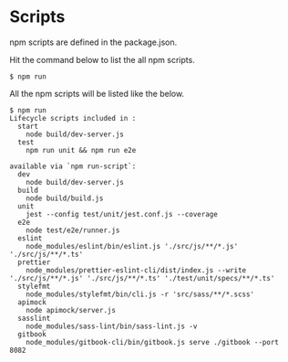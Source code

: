 # Scripts

npm scripts are defined in the package.json.

Hit the command below to list the all npm scripts.
```
$ npm run
```

All the npm scripts will be listed like the below.
```
$ npm run
Lifecycle scripts included in :
  start
    node build/dev-server.js
  test
    npm run unit && npm run e2e

available via `npm run-script`:
  dev
    node build/dev-server.js
  build
    node build/build.js
  unit
    jest --config test/unit/jest.conf.js --coverage
  e2e
    node test/e2e/runner.js
  eslint
    node_modules/eslint/bin/eslint.js './src/js/**/*.js' './src/js/**/*.ts'
  prettier
    node_modules/prettier-eslint-cli/dist/index.js --write './src/js/**/*.js' './src/js/**/*.ts' './test/unit/specs/**/*.ts'
  stylefmt
    node_modules/stylefmt/bin/cli.js -r 'src/sass/**/*.scss'
  apimock
    node apimock/server.js
  sasslint
    node_modules/sass-lint/bin/sass-lint.js -v
  gitbook
    node_modules/gitbook-cli/bin/gitbook.js serve ./gitbook --port 8082
```
